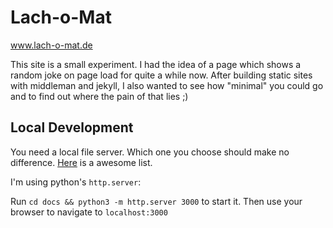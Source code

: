 # Lach-o-Mat

www.lach-o-mat.de 

This site is a small experiment. 
I had the idea of a page which shows a random joke on page load for quite a while now. After building static sites with middleman and jekyll, I also wanted to see how "minimal" you could go and to find out where the pain of that lies ;)

## Local Development

You need a local file server. Which one you choose should make no difference. [Here](https://gist.github.com/willurd/5720255) is a awesome list.

I'm using python's `http.server`:

Run `cd docs && python3 -m http.server 3000` to start it. Then use your browser to navigate to `localhost:3000`
